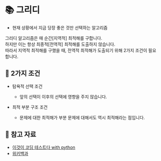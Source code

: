 # 📚 그리디
* 현재 상황에서 지금 당장 좋은 것만 선택하는 알고리즘

그리디 알고리즘은 매 순간[지역적] 최적해를 구합니다. <br>
하지만 이는 항상 최종적[전역적] 최적해를 도출하지 않습니다. <br>
따라서 지역적 최적해를 구했을 때, 전역적 최적해가 도출되기 위해 2가지 조건이 필요합니다.

## 📌 2가지 조건

* 탐욕적 선택 조건
    * 앞의 선택이 이후의 선택에 영향을 주지 않습니다.
   
* 최적 부분 구조 조건
    * 문제에 대한 최적해가 부분 문제에 대해서도 역시 최적해라는 점입니다.

## 📌 참고 자료
* [이것이 코딩 테스트다 with python](http://www.kyobobook.co.kr/product/detailViewKor.laf?barcode=9791162243077&gclid=Cj0KCQjwnNyUBhCZARIsAI9AYlEFI5pOJXRZAcHoPFxXdJ2koTq-_aa10kLvirGasCF0x4Q8KIHdaDkaAkFEEALw_wcB)
* [위키백과](https://ko.wikipedia.org/wiki/%ED%83%90%EC%9A%95_%EC%95%8C%EA%B3%A0%EB%A6%AC%EC%A6%98)